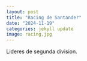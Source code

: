 ```yaml
---
layout: post
title: "Racing de Santander"
date: "2024-11-19"
categories: jekyll update
image: racing.jpg
---
```


Lideres de segunda division.